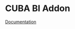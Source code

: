# CUBA BI Addon
[Documentation](https://doc.cuba-platform.com/bi-7.0/?_ga=2.40535137.2121783222.1548656984-2052055655.1509690281)
